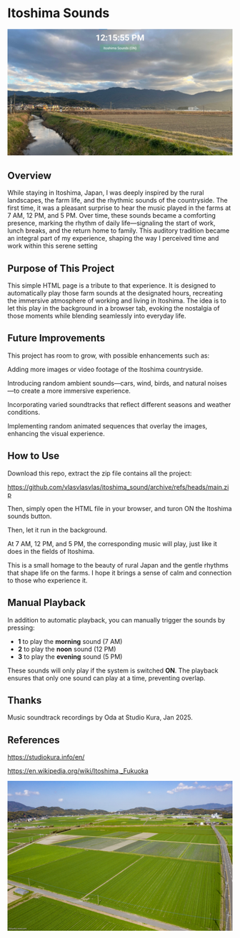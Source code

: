 # Itoshima Sounds

<img src="images/headerrepo.jpg" style="zoom:50%;" />



## Overview

While staying in Itoshima, Japan, I was deeply inspired by the rural landscapes, the farm life, and the rhythmic sounds of the countryside. The first time, it was a pleasant surprise to hear the music played in the farms at 7 AM, 12 PM, and 5 PM. Over time, these sounds became a comforting presence, marking the rhythm of daily life—signaling the start of work, lunch breaks, and the return home to family. This auditory tradition became an integral part of my experience, shaping the way I perceived time and work within this serene setting

## Purpose of This Project

This simple HTML page is a tribute to that experience. It is designed to automatically play those farm sounds at the designated hours, recreating the immersive atmosphere of working and living in Itoshima. The idea is to let this play in the background in a browser tab, evoking the nostalgia of those moments while blending seamlessly into everyday life.

## Future Improvements

This project has room to grow, with possible enhancements such as:

Adding more images or video footage of the Itoshima countryside.

Introducing random ambient sounds—cars, wind, birds, and natural noises—to create a more immersive experience.

Incorporating varied soundtracks that reflect different seasons and weather conditions.

Implementing random animated sequences that overlay the images, enhancing the visual experience.

## How to Use

Download this repo, extract the zip file contains all the project:

https://github.com/vlasvlasvlas/itoshima_sound/archive/refs/heads/main.zip

Then, simply open the HTML file in your browser, and turon ON the Itoshima sounds button.

Then, let it run in the background. 

At 7 AM, 12 PM, and 5 PM, the corresponding music will play, just like it does in the fields of Itoshima.

This is a small homage to the beauty of rural Japan and the gentle rhythms that shape life on the farms. I hope it brings a sense of calm and connection to those who experience it.


## Manual Playback

In addition to automatic playback, you can manually trigger the sounds by pressing:

- **1** to play the **morning** sound (7 AM)
- **2** to play the **noon** sound (12 PM)
- **3** to play the **evening** sound (5 PM)

These sounds will only play if the system is switched **ON**. The playback ensures that only one sound can play at a time, preventing overlap.


## Thanks

Music soundtrack recordings by Oda at Studio Kura, Jan 2025.

## References

https://studiokura.info/en/

https://en.wikipedia.org/wiki/Itoshima,_Fukuoka

<img src="images/002.jpg" alt="alt text" style="zoom:50%;" />

